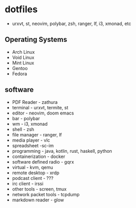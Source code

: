 # dotfiles

- urxvt, st, neovim, polybar, zsh, ranger, lf, i3, xmonad, etc

## Operating Systems 
- Arch Linux
- Void Linux
- Mint Linux
- Gentoo
- Fedora

## software
- PDF Reader - zathura
- terminal - urxvt, termite, st
- editor - neovim, doom emacs
- bar - polybar
- wm - i3, xmonad
- shell - zsh
- file manager - ranger, lf
- media player - vlc
- spreadsheet -sc-im
- programming - java, kotlin, rust, haskell, python
- containerization - docker
- software defined radio - gqrx
- virtual -  kvm, qemu
- remote desktop - xrdp
- podcast client - ???
- irc client - irssi
- other tools - screen, tmux
- network packet tools - tcpdump
- markdown reader - glow
